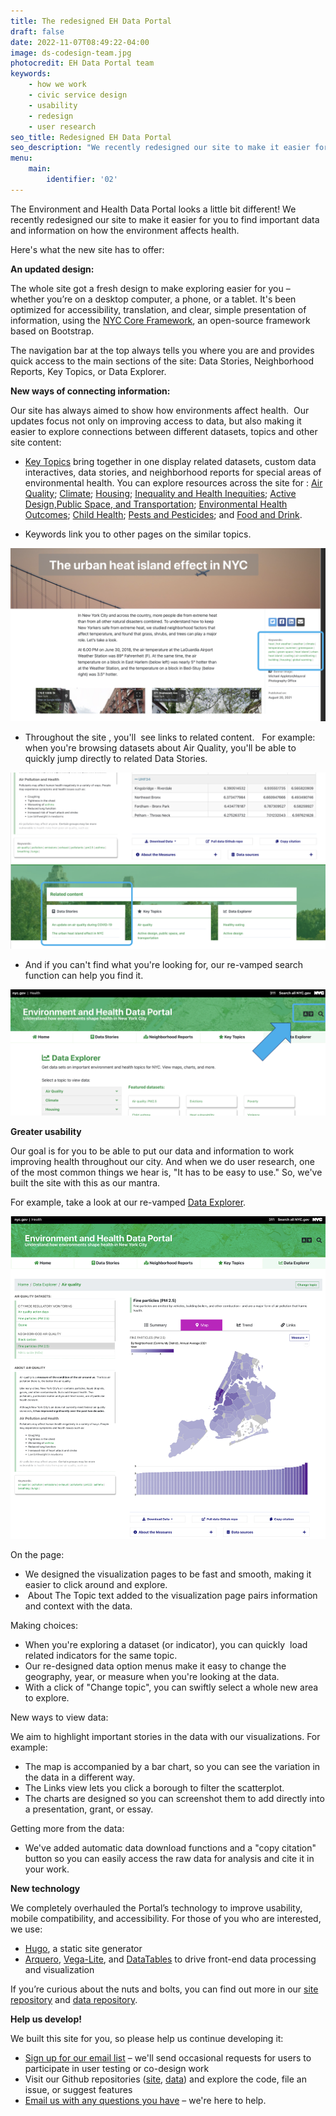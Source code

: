 ```yaml
---
title: The redesigned EH Data Portal
draft: false
date: 2022-11-07T08:49:22-04:00
image: ds-codesign-team.jpg
photocredit: EH Data Portal team
keywords:
    - how we work
    - civic service design
    - usability
    - redesign
    - user research
seo_title: Redesigned EH Data Portal
seo_description: "We recently redesigned our site to make it easier for you to find important data and information on how the environment affects health.\_\_"
menu:
    main:
        identifier: '02'
---
```

The Environment and Health Data Portal looks a little bit different\! We recently redesigned our site to make it easier for you to find important data and information on how the environment affects health.&nbsp;&nbsp;

Here's what the new site has to offer:&nbsp;

**An updated design:**

The whole site got a fresh design to make exploring easier for you – whether you’re on a desktop computer, a phone, or a tablet. It's been optimized for accessibility, translation, and clear, simple presentation of information, using the [NYC Core Framework](https://www1.nyc.gov/assets/oti/html/nyc-core-framework/index.html), an open-source framework based on Bootstrap.&nbsp;&nbsp;

The navigation bar at the top always tells you where you are and provides quick access to the main sections of the site: Data Stories, Neighborhood Reports, Key Topics, or Data Explorer.&nbsp;&nbsp;

**New ways of connecting information:**

Our site has always aimed to show how environments affect health.&nbsp; Our updates focus not only on improving access to data, but also making it easier to explore connections between different datasets, topics and other site content:&nbsp;

* [Key Topics](https://a816-dohbesp.nyc.gov/IndicatorPublic/beta/key-topics/) bring together in one display related datasets, custom data interactives, data stories, and neighborhood reports for special areas of environmental health. You can explore resources across the site for : [Air Quality](/key-topics/airquality/); [Climate](/key-topics/climatehealth/); [Housing](/key-topics/housing/); [Inequality and Health Inequities](/key-topics/social/); [Active Design,](/key-topics/transportation/)[Public Space, and Transportation](__notset__); [Environmental Health Outcomes](/key-topics/healthoutcomes/); [Child Health](/key-topics/childhealth/); [Pests and Pesticides](/key-topics/pests/); and [Food and Drink](/key-topics/foodanddrink/).&nbsp;

* Keywords link you to other pages on the similar topics.&nbsp;

![](/content/data-stories/redesigned-eh-data-portal/keywords-screenshot.png)

* Throughout the site , you'll&nbsp; see links to related content. &nbsp; For example: when you're browsing datasets about Air Quality, you'll be able to quickly jump directly to related Data Stories. &nbsp;

![](/content/data-stories/redesigned-eh-data-portal/related-screenshot.png)

* And if you can't find what you're looking for, our re-vamped search function can help you find it.&nbsp;&nbsp;

![](/content/data-stories/redesigned-eh-data-portal/search-screenshot.png)

**Greater usability**&nbsp;

Our goal is for you to be able to put our data and information to work improving health throughout our city. And when we do user research, one of the most common things we hear is, "It has to be easy to use." So, we've built the site with this as our mantra.&nbsp;

For example, take a look at our re-vamped [Data Explorer](/data-explorer/). &nbsp;

![](/content/data-stories/redesigned-eh-data-portal/data-explorer-screenshot.png)

On the page:&nbsp;

* We designed the visualization pages to be fast and smooth, making it easier to click around and explore.&nbsp;
* &nbsp;About The Topic text added to the visualization page pairs information and context with the data.&nbsp;

Making choices:&nbsp;

* When you're exploring a dataset (or indicator), you can quickly&nbsp; load related indicators for the same topic.&nbsp;
* Our re-designed data option menus make it easy to change the geography, year, or measure when you're looking at the data.&nbsp;
* With a click of "Change topic", you can swiftly select a whole new area to explore.&nbsp;

New ways to view data:&nbsp;

We aim to highlight important stories in the data with our visualizations. For example:&nbsp;

* The map is accompanied by a bar chart, so you can see the variation in the data in a different way.&nbsp;
* The Links view lets you click a borough to filter the scatterplot.&nbsp;
* The charts are designed so you can screenshot them to add directly into a presentation, grant, or essay.&nbsp;

Getting more from the data:&nbsp;

* We've added automatic data download functions and a "copy citation" button so you can easily access the raw data for analysis and cite it in your work.&nbsp;&nbsp;

**New technology**&nbsp;

We completely overhauled the Portal’s technology to improve usability, mobile compatibility, and accessibility. For those of you who are interested, we use:&nbsp;

* [Hugo](https://gohugo.io/), a static site generator&nbsp;
* [Arquero](https://uwdata.github.io/arquero/), [Vega-Lite](https://vega.github.io/vega-lite/), and [DataTables](https://datatables.net/)&nbsp;to drive front-end data processing and visualization&nbsp;

If you’re curious about the nuts and bolts, you can find out more in our [site repository](https://github.com/nychealth/EH-dataportal) and [data repository](https://github.com/nychealth/EHDP-data).&nbsp;&nbsp;

**Help us develop\!**&nbsp;

We built this site for you, so please help us continue developing it:&nbsp;

* [Sign up for our email list](https://docs.google.com/forms/d/e/1FAIpQLSfUg3JE5ODNc6aqBPJwM8mZ80TYtK6ISw-OM7PBwKuoN3M--g/viewform?embedded=true)&nbsp;– we'll send occasional requests for users to participate in user testing or co-design work&nbsp;
* Visit our Github repositories ([site](https://github.com/nychealth/EH-dataportal), [data](https://github.com/nychealth/EHDP-data)) and explore the code, file an issue, or suggest features&nbsp;
* [Email us with any questions you have](mailto:trackingportal@health.nyc.gov) – we're here to help.&nbsp;&nbsp;

&nbsp;